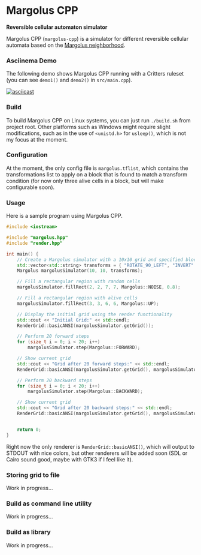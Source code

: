 # Margolus CPP

**Reversible cellular automaton simulator**

Margolus CPP (`margolus-cpp`) is a simulator for different reversible cellular automata based on the [Margolus neighborhood](https://en.wikipedia.org/wiki/Block_cellular_automaton).

### Asciinema Demo
The following demo shows Margolus CPP running with a Critters ruleset (you can see `demo1()` and `demo2()` in `src/main.cpp`).

[![asciicast](https://asciinema.org/a/qB18st3xDxeRCZtGxPj10cpAW.svg)](https://asciinema.org/a/qB18st3xDxeRCZtGxPj10cpAW)

### Build

To build Margolus CPP on Linux systems, you can just run `./build.sh` from project root. Other platforms such as Windows might require slight modifications, such as in the use of `<unistd.h>` for `usleep()`, which is not my focus at the moment.

### Configuration

At the moment, the only config file is `margolus.tflist`, which contains the transformations list to apply on a block that is found to match a transform condition (for now only three alive cells in a block, but will make configurable soon).

### Usage

Here is a sample program using Margolus CPP.

```cpp
#include <iostream>

#include "margolus.hpp"
#include "render.hpp"

int main() {
    // Create a Margolus simulator with a 10x10 grid and specified block transforms
    std::vector<std::string> transforms = { "ROTATE_90_LEFT", "INVERT" };
    Margolus margolusSimulator(10, 10, transforms);

    // Fill a rectangular region with random cells
    margolusSimulator.fillRect(2, 2, 7, 7, Margolus::NOISE, 0.8);

    // Fill a rectangular region with alive cells
    margolusSimulator.fillRect(3, 3, 6, 6, Margolus::UP);

    // Display the initial grid using the render functionality
    std::cout << "Initial Grid:" << std::endl;
    RenderGrid::basicANSI(margolusSimulator.getGrid());

    // Perform 20 forward steps
    for (size_t i = 0; i < 20; i++)
        margolusSimulator.step(Margolus::FORWARD);

    // Show current grid
    std::cout << "Grid after 20 forward steps:" << std::endl;
    RenderGrid::basicANSI(margolusSimulator.getGrid(), margolusSimulator.getOffset());

    // Perform 20 backward steps
    for (size_t i = 0; i < 20; i++)
        margolusSimulator.step(Margolus::BACKWARD);

    // Show current grid
    std::cout << "Grid after 20 backward steps:" << std::endl;
    RenderGrid::basicANSI(margolusSimulator.getGrid(), margolusSimulator.getOffset());


    return 0;
}

```

Right now the only renderer is `RenderGrid::basicANSI()`, which will output to STDOUT with nice colors, but other renderers will be added soon (SDL or Cairo sound good, maybe with GTK3 if I feel like it).

### Storing grid to file

Work in progress...

### Build as command line utility

Work in progress...

### Build as library

Work in progress...